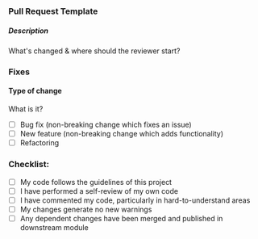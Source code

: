 ### Pull Request Template
##### Description
What's changed & where should the reviewer start?


### Fixes
#### Type of change
What is it?
- [ ] Bug fix (non-breaking change which fixes an issue)
- [ ] New feature (non-breaking change which adds functionality)
- [ ] Refactoring

### Checklist:
- [ ] My code follows the guidelines of this project
- [ ] I have performed a self-review of my own code
- [ ] I have commented my code, particularly in hard-to-understand areas
- [ ] My changes generate no new warnings
- [ ] Any dependent changes have been merged and published in downstream module
